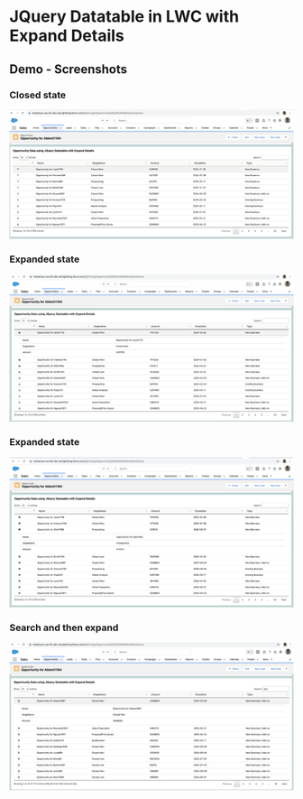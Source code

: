 # JQuery Datatable in LWC  with Expand Details

## Demo - Screenshots
### Closed state
![lwc jdt expand - 2](img/lwc-jdt-expand-2.png)
### Expanded state
![lwc jdt expand - 3](img/lwc-jdt-expand-3.png)
### Expanded state
![lwc jdt expand - 4](img/lwc-jdt-expand-4.png)
### Search and then expand
![lwc jdt expand - 5](img/lwc-jdt-expand-5.png)



